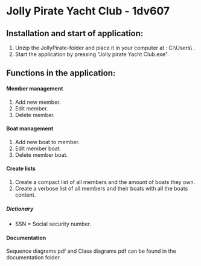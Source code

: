 # Jolly Pirate Yacht Club - 1dv607

## Installation and start of application:
1. Unzip the JollyPirate-folder and place it in your computer at : C:\Users\ . 
2. Start the application by pressing "Jolly pirate Yacht Club.exe". 

## Functions in the application:

#### Member management
1. Add new member.
2. Edit member.
3. Delete member.

#### Boat management
1. Add new boat to member.
2. Edit member boat.
3. Delete member boat.

#### Create lists
1. Create a compact list of all members and the amount of boats they own.
2. Create a verbose list of all members and their boats with all the boats content.

##### Dictionary

- SSN = Social security number.

#### Documentation

Sequence diagrams pdf and Class diagrams pdf can be found in the documentation folder.